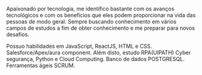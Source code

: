Apaixonado por tecnologia, me identifico bastante com os avanços tecnológicos e com os benefícios que eles podem proporcionar na vida das pessoas de modo geral. Sempre buscando conhecimento em vários campos de estudos a fim de obter conhecimento e me preparar para novos desafios.

Possuo habilidades em JavaScript, ReactJS, HTML e CSS.
Salesforce/Apex/aura component.
Além disto, estudo RPA(UIPATH) Cyber segurança, Python e Cloud Computing.
Banco de dados POSTGRESQL.
Ferramentas ágeis SCRUM.
